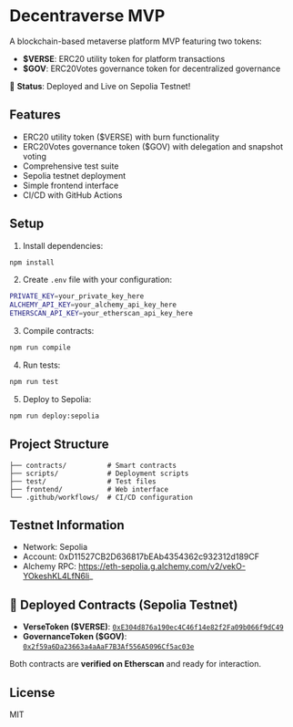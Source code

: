 # Decentraverse MVP

A blockchain-based metaverse platform MVP featuring two tokens:
- **$VERSE**: ERC20 utility token for platform transactions
- **$GOV**: ERC20Votes governance token for decentralized governance

🚀 **Status**: Deployed and Live on Sepolia Testnet!

## Features

- ERC20 utility token ($VERSE) with burn functionality
- ERC20Votes governance token ($GOV) with delegation and snapshot voting
- Comprehensive test suite
- Sepolia testnet deployment
- Simple frontend interface
- CI/CD with GitHub Actions

## Setup

1. Install dependencies:
```bash
npm install
```

2. Create `.env` file with your configuration:
```bash
PRIVATE_KEY=your_private_key_here
ALCHEMY_API_KEY=your_alchemy_api_key_here
ETHERSCAN_API_KEY=your_etherscan_api_key_here
```

3. Compile contracts:
```bash
npm run compile
```

4. Run tests:
```bash
npm run test
```

5. Deploy to Sepolia:
```bash
npm run deploy:sepolia
```

## Project Structure

```
├── contracts/          # Smart contracts
├── scripts/            # Deployment scripts
├── test/               # Test files
├── frontend/           # Web interface
└── .github/workflows/  # CI/CD configuration
```

## Testnet Information

- Network: Sepolia
- Account: 0xD11527CB2D636817bEAb4354362c932312d189CF
- Alchemy RPC: https://eth-sepolia.g.alchemy.com/v2/vekO-YOkeshKL4LfN6li_

## 🚀 Deployed Contracts (Sepolia Testnet)

- **VerseToken ($VERSE)**: [`0xE304d876a190ec4C46f14e82f2Fa09b066f9dC49`](https://sepolia.etherscan.io/address/0xE304d876a190ec4C46f14e82f2Fa09b066f9dC49)
- **GovernanceToken ($GOV)**: [`0x2f59a6Da23663a4aAaF7B3Af556A5096Cf5ac03e`](https://sepolia.etherscan.io/address/0x2f59a6Da23663a4aAaF7B3Af556A5096Cf5ac03e)

Both contracts are **verified on Etherscan** and ready for interaction.

## License

MIT